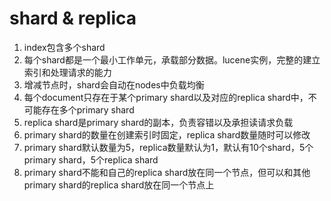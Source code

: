 # shard & replica

1. index包含多个shard
2. 每个shard都是一个最小工作单元，承载部分数据。lucene实例，完整的建立索引和处理请求的能力
3. 增减节点时，shard会自动在nodes中负载均衡
4. 每个document只存在于某个primary shard以及对应的replica shard中，不可能存在多个primary shard
5. replica shard是primary shard的副本，负责容错以及承担读请求负载
6. primary shard的数量在创建索引时固定，replica shard数量随时可以修改
7. primary shard默认数量为5，replica数量默认为1，默认有10个shard，5个primary shard，5个replica shard
8. primary shard不能和自己的replica shard放在同一个节点，但可以和其他primary shard的replica shard放在同一个节点上
